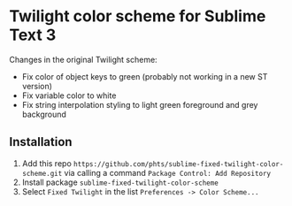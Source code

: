 # Twilight color scheme for Sublime Text 3

Changes in the original Twilight scheme:

* Fix color of object keys to green (probably not working in a new ST version)
* Fix variable color to white
* Fix string interpolation styling to light green foreground
  and grey background

## Installation

1. Add this repo
   `https://github.com/phts/sublime-fixed-twilight-color-scheme.git`
   via calling a command `Package Control: Add Repository`
2. Install package `sublime-fixed-twilight-color-scheme`
3. Select `Fixed Twilight` in the list `Preferences -> Color Scheme...`
